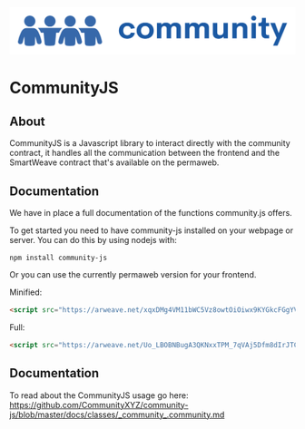 ![Community](https://raw.githubusercontent.com/CommunityXYZ/website/master/src/assets/images/logo.svg)
# CommunityJS

## About
CommunityJS is a Javascript library to interact directly with the community contract, it handles all the communication between the frontend and the SmartWeave contract that's available on the permaweb.

## Documentation
We have in place a full documentation of the functions community.js offers.

To get started you need to have community-js installed on your webpage or server. You can do this by using nodejs with:
```
npm install community-js
```

Or you can use the currently permaweb version for your frontend.

Minified:
```html
<script src="https://arweave.net/xqxDMg4VM11bWC5Vz8owtOiOiwx9KYGkcFGgYV5DNr0"></script>
```
Full:
```html
<script src="https://arweave.net/Uo_LBOBNBugA3QKNxxTPM_7qVAj5Dfm8dIrJTCsV3i0"></script>
```

## Documentation
To read about the CommunityJS usage go here: https://github.com/CommunityXYZ/community-js/blob/master/docs/classes/_community_.community.md
